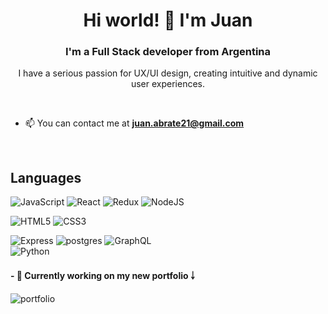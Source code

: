 


<h1 align="center">Hi world! 👋 I'm Juan</h1>
<h3 align="center">I'm a Full Stack developer from Argentina</h3>

<p align="center"> I have a serious passion for UX/UI design, creating intuitive and dynamic user experiences.
</p>

<br/>

- 📫 You can contact me at **juan.abrate21@gmail.com**

<br/>

## Languages

  ![JavaScript](https://img.shields.io/badge/-JavaScript-000000?style=flat&logo=javascript)
  ![React](https://img.shields.io/badge/-React-000000?style=flat&logo=react)
  ![Redux](https://img.shields.io/badge/-Redux-000000?style=flat&logo=redux)
  ![NodeJS](https://img.shields.io/badge/-NodeJS-000000?style=flat&logo=node.js)
<br/>

  ![HTML5](https://img.shields.io/badge/-HTML5-000000?style=flat&logo=html5)
  ![CSS3](https://img.shields.io/badge/-CSS-000000?style=flat&logo=css3)
<br/>

  ![Express](https://img.shields.io/badge/-Express-000000?style=flat&logo=express)
  ![postgres](https://img.shields.io/badge/-PostgreSQL-000000?style=flat&logo=postgresql)
  ![GraphQL](https://img.shields.io/badge/-GraphQL-000000?style=flat&logo=graphql)
<br/>
  ![Python](https://img.shields.io/badge/-Python-000000?style=flat&logo=python)
 
 <h4>- 🌱 Currently working on my new portfolio ￬</h4>
 
 ![portfolio](https://user-images.githubusercontent.com/68609187/112183496-128a0300-8bdd-11eb-86c1-cea30ad7590b.PNG)









